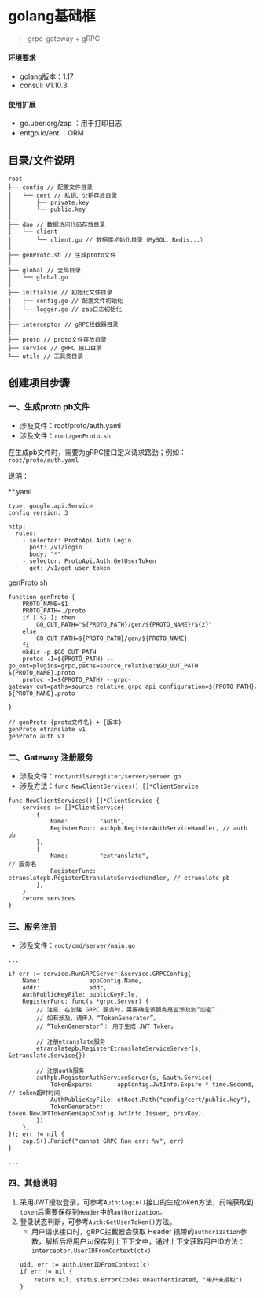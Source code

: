 # golang基础框
> grpc-gateway + gRPC

#### 环境要求
- golang版本：1.17
- consul: V1.10.3

#### 使用扩展
- go.uber.org/zap ：用于打印日志
- entgo.io/ent ：ORM

## 目录/文件说明
```
root
├── config // 配置文件目录
│   └── cert // 私钥、公钥存放目录
│       ├── private.key 
│       └── public.key
│
├── dao // 数据访问代码存放目录
│   └── client
│       └── client.go // 数据库初始化目录（MySQL、Redis...）
│
├── genProto.sh // 生成proto文件
│
├── global // 全局目录
│   └── global.go
│
├── initialize // 初始化文件目录
│   ├── config.go // 配置文件初始化
│   └── logger.go // zap日志初始化
│
├── interceptor // gRPC拦截器目录
│
├── proto // proto文件存放目录
├── service // gRPC 接口目录
└── utils // 工具类目录
```


## 创建项目步骤

### 一、生成proto pb文件
- 涉及文件：root/proto/auth.yaml
- 涉及文件：```root/genProto.sh```

 在生成pb文件时，需要为gRPC接口定义请求路劲；例如：```root/proto/auth.yaml```


说明：

**.yaml
```
type: google.api.Service
config_version: 3

http: 
  rules:
    - selector: ProtoApi.Auth.Login
      post: /v1/login
      body: "*"
    - selector: ProtoApi.Auth.GetUserToken
      get: /v1/get_user_token
```


genProto.sh
```
function genProto {
    PROTO_NAME=$1
    PROTO_PATH=./proto
    if [ $2 ]; then
        GO_OUT_PATH="${PROTO_PATH}/gen/${PROTO_NAME}/${2}"
    else
        GO_OUT_PATH=${PROTO_PATH}/gen/${PROTO_NAME}
    fi
    mkdir -p $GO_OUT_PATH
    protoc -I=${PROTO_PATH} --go_out=plugins=grpc,paths=source_relative:$GO_OUT_PATH ${PROTO_NAME}.proto
    protoc -I=${PROTO_PATH} --grpc-gateway_out=paths=source_relative,grpc_api_configuration=${PROTO_PATH}/${PROTO_NAME}.yaml:$GO_OUT_PATH ${PROTO_NAME}.proto

}

// genProto {proto文件名} + {版本}
genProto etranslate v1
genProto auth v1
```

### 二、Gateway 注册服务
- 涉及文件：```root/utils/register/server/server.go```
- 涉及方法：```func NewClientServices() []*ClientService```
```
func NewClientServices() []*ClientService {
	services := []*ClientService{
		{
			Name:         "auth",
			RegisterFunc: authpb.RegisterAuthServiceHandler, // auth pb
		},
		{
			Name:         "extranslate",                                 // 服务名
			RegisterFunc: etranslatepb.RegisterEtranslateServiceHandler, // etranslate pb
		},
	}
	return services
}
```

### 三、服务注册
- 涉及文件：```root/cmd/server/main.go```

```
...

if err := service.RunGRPCServer(&service.GRPCConfig{
	Name:              appConfig.Name,
	Addr:              addr,
	AuthPublicKeyFile: publicKeyFile,
	RegisterFunc: func(s *grpc.Server) {
		// 注意，在创建 GRPC 服务时，需要确定该服务是否涉及到“加密”：
		// 如有涉及，请传入 “TokenGenerator”。
		// “TokenGenerator”： 用于生成 JWT Token。

		// 注册etranslate服务
		etranslatepb.RegisterEtranslateServiceServer(s, &etranslate.Service{})

		// 注册auth服务
		authpb.RegisterAuthServiceServer(s, &auth.Service{
			TokenExpire:       appConfig.JwtInfo.Expire * time.Second, // token超时时间
			AuthPublicKeyFile: etRoot.Path("config/cert/public.key"),
			TokenGenerator:    token.NewJWTTokenGen(appConfig.JwtInfo.Issuer, privKey),
		})
	},
}); err != nil {
	zap.S().Panicf("cannot GRPC Run err: %v", err)
}

...

```

### 四、其他说明

1. 采用JWT授权登录，可参考```Auth:Login()```接口的生成token方法，前端获取到```token```后需要保存到```Header```中的```authorization```。
2. 登录状态判断，可参考```Auth:GetUserToken()```方法。
	- 用户请求接口时，gRPC拦截器会获取 Header 携带的```authorization```参数，解析后将用户```id```保存到上下下文中，通过上下文获取用户ID方法：```interceptor.UserIDFromContext(ctx)```
	```
	uid, err := auth.UserIDFromContext(c)
	if err != nil {
		return nil, status.Error(codes.Unauthenticated, "用户未授权")
	}
	```
